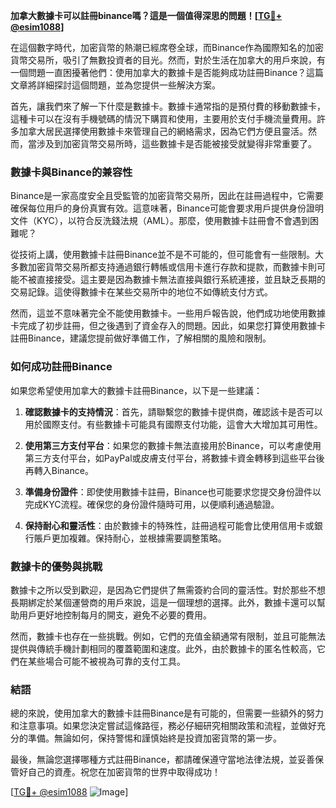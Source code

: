 **加拿大數據卡可以註冊binance嗎？這是一個值得深思的問題！[[TG💪+ @esim1088](https://t.me/s/esim1088)]**

在這個數字時代，加密貨幣的熱潮已經席卷全球，而Binance作為國際知名的加密貨幣交易所，吸引了無數投資者的目光。然而，對於生活在加拿大的用戶來說，有一個問題一直困擾著他們：使用加拿大的數據卡是否能夠成功註冊Binance？這篇文章將詳細探討這個問題，並為您提供一些解決方案。

首先，讓我們來了解一下什麼是數據卡。數據卡通常指的是預付費的移動數據卡，這種卡可以在沒有手機號碼的情況下購買和使用，主要用於支付手機流量費用。許多加拿大居民選擇使用數據卡來管理自己的網絡需求，因為它們方便且靈活。然而，當涉及到加密貨幣交易所時，這些數據卡是否能被接受就變得非常重要了。

### **數據卡與Binance的兼容性**

Binance是一家高度安全且受監管的加密貨幣交易所，因此在註冊過程中，它需要確保每位用戶的身份真實有效。這意味著，Binance可能會要求用戶提供身份證明文件（KYC），以符合反洗錢法規（AML）。那麼，使用數據卡註冊會不會遇到困難呢？

從技術上講，使用數據卡註冊Binance並不是不可能的，但可能會有一些限制。大多數加密貨幣交易所都支持通過銀行轉帳或信用卡進行存款和提款，而數據卡則可能不被直接接受。這主要是因為數據卡無法直接與銀行系統連接，並且缺乏長期的交易記錄。這使得數據卡在某些交易所中的地位不如傳統支付方式。

然而，這並不意味著完全不能使用數據卡。一些用戶報告說，他們成功地使用數據卡完成了初步註冊，但之後遇到了資金存入的問題。因此，如果您打算使用數據卡註冊Binance，建議您提前做好準備工作，了解相關的風險和限制。

### **如何成功註冊Binance**

如果您希望使用加拿大的數據卡註冊Binance，以下是一些建議：

1. **確認數據卡的支持情況**：首先，請聯繫您的數據卡提供商，確認該卡是否可以用於國際支付。有些數據卡可能具有國際支付功能，這會大大增加其可用性。

2. **使用第三方支付平台**：如果您的數據卡無法直接用於Binance，可以考慮使用第三方支付平台，如PayPal或皮膚支付平台，將數據卡資金轉移到這些平台後再轉入Binance。

3. **準備身份證件**：即使使用數據卡註冊，Binance也可能要求您提交身份證件以完成KYC流程。確保您的身份證件隨時可用，以便順利通過驗證。

4. **保持耐心和靈活性**：由於數據卡的特殊性，註冊過程可能會比使用信用卡或銀行賬戶更加複雜。保持耐心，並根據需要調整策略。

### **數據卡的優勢與挑戰**

數據卡之所以受到歡迎，是因為它們提供了無需簽約合同的靈活性。對於那些不想長期綁定於某個運營商的用戶來說，這是一個理想的選擇。此外，數據卡還可以幫助用戶更好地控制每月的開支，避免不必要的費用。

然而，數據卡也存在一些挑戰。例如，它們的充值金額通常有限制，並且可能無法提供與傳統手機計劃相同的覆蓋範圍和速度。此外，由於數據卡的匿名性較高，它們在某些場合可能不被視為可靠的支付工具。

### **結語**

總的來說，使用加拿大的數據卡註冊Binance是有可能的，但需要一些額外的努力和注意事項。如果您決定嘗試這條路徑，務必仔細研究相關政策和流程，並做好充分的準備。無論如何，保持警惕和謹慎始終是投資加密貨幣的第一步。

最後，無論您選擇哪種方式註冊Binance，都請確保遵守當地法律法規，並妥善保管好自己的資產。祝您在加密貨幣的世界中取得成功！

[[TG💪+ @esim1088](https://t.me/s/esim1088) ![Image](https://i.postimg.cc/4NQfJmqS/Snipaste-2025-05-13-00-14-12.png)]